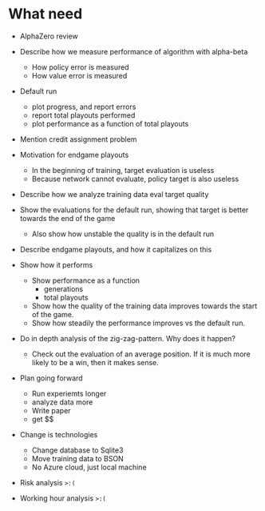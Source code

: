 



# What need

- AlphaZero review

- Describe how we measure performance of algorithm with alpha-beta
    - How policy error is measured
    - How value error is measured

- Default run
    - plot progress, and report errors
    - report total playouts performed
    - plot performance as a function of total playouts

- Mention credit assignment problem

- Motivation for endgame playouts
    - In the beginning of training, target evaluation is useless
    - Because network cannot evaluate, policy target is also useless


- Describe how we analyze training data eval target quality

- Show the evaluations for the default run, showing that target is better towards the end of the game
    - Also show how unstable the quality is in the default run

- Describe endgame playouts, and how it capitalizes on this

- Show how it performs
    - Show performance as a function
        - generations
        - total playouts
    - Show how the quality of the training data improves towards the start of the game.
    - Show how steadily the performance improves vs the default run.

- Do in depth analysis of the zig-zag-pattern. Why does it happen?
    - Check out the evaluation of an average position. If it is much more likely to be a win, then it makes sense.

- Plan going forward
    - Run experiemts longer
    - analyze data more
    - Write paper
    - get $$

- Change is technologies
    - Change database to Sqlite3
    - Move training data to BSON
    - No Azure cloud, just local machine

- Risk analysis `>:(`

- Working hour analysis `>:(`

